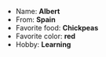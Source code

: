 - Name: **Albert**
- From: **Spain**
- Favorite food: **Chickpeas**
- Favorite color: **red**
- Hobby: **Learning**
